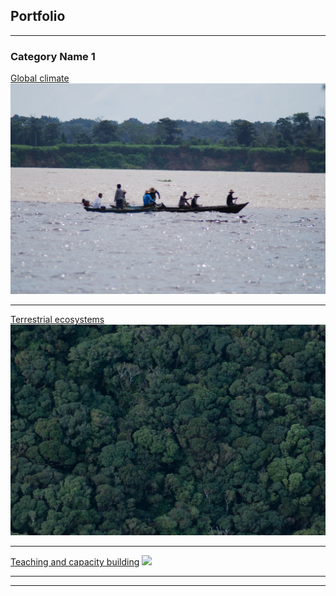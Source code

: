 ## Portfolio

---

### Category Name 1 

[Global climate](/sample_page)
<img src="images/DSC_9189.JPG?raw=true"/>

---
[Terrestrial ecosystems](/pdf/sample_presentation.pdf)
<img src="images/DSC_0885.jpg?raw=true"/>

---
[Teaching and capacity building](http://example.com/)
<img src="images/dummy_thumbnail.jpg?raw=true"/>

---



---
<!-- Remove above link if you don't want to attibute -->
